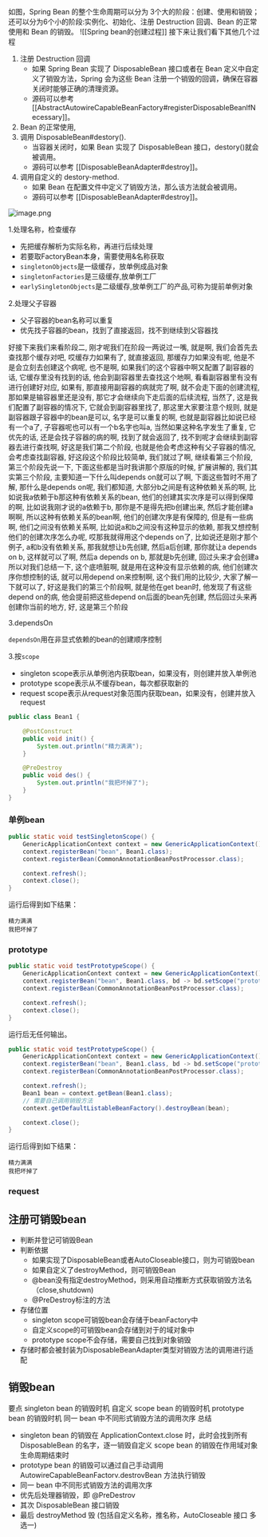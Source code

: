 如图，Spring Bean 的整个生命周期可以分为 3个大的阶段：创建、使用和销毁；还可以分为6个小的阶段:实例化、初始化、注册 Destruction 回调、Bean 的正常使用和 Bean 的销毁。
![[Spring bean的创建过程]]
接下来让我们看下其他几个过程
1. 注册 Destruction 回调
	- 如果 Spring Bean 实现了 DisposableBean 接口或者在 Bean 定义中自定义了销毁方法，Spring 会为这些 Bean 注册一个销毁的回调，确保在容器关闭时能够正确的清理资源。
	- 源码可以参考 [[AbstractAutowireCapableBeanFactory#registerDisposableBeanlfNecessary]]。
2. Bean 的正常使用,
3. 调用 DisposableBean#destory().
	- 当容器关闭时，如果 Bean 实现了 DisposableBean 接口，destory()就会被调用。
	- 源码可以参考 [[DisposableBeanAdapter#destroy]]。
1. 调用自定义的 destory-method.
	- 如果 Bean 在配置文件中定义了销毁方法，那么该方法就会被调用。
	- 源码可以参考 [[DisposableBeanAdapter#destroy]]。



![image.png](https://gitee.com/ycfan/images/raw/master/img/20231215194322.png)

1.处理名称，检查缓存

  - 先把缓存解析为实际名称，再进行后续处理
  - 若要取FactoryBean本身，需要使用&名称获取
  - `singletonObjects`是一级缓存，放单例成品对象
  - `singletonFactories`是三级缓存,放单例工厂
  - `earlySingletonObjects`是二级缓存,放单例工厂的产品,可称为提前单例对象

2.处理父子容器
  - 父子容器的bean名称可以重复
  - 优先找子容器的bean，找到了直接返回，找不到继续到父容器找

好接下来我们来看阶段二, 刚才呢我们在阶段一两说过一嘴, 就是啊, 我们会首先去查找那个缓存对吧, 哎缓存力如果有了, 就直接返回, 那缓存力如果没有呢, 他是不是会立刻去创建这个病呢, 也不是啊, 如果我们的这个容器中啊又配置了副容器的话, 它缓存里没有找到的话, 他会到副容器里去查找这个地啊, 看看副容器里有没有进行创建好对应, 如果有, 那直接用副容器的病就完了啊, 就不会走下面的创建流程, 那如果是输容器里还是没有, 那它才会继续向下走后面的后续流程, 当然了, 这是我们配置了副容器的情况下, 它就会到副容器里找了, 那这里大家要注意个规则, 就是副容器跟子容器中的bean是可以, 名字是可以重复的啊, 也就是副容器比如说已经有一个a了, 子容器呢也可以有一个b名字也叫a, 当然如果这种名字发生了重复, 它优先的话, 还是会找子容器的病的啊, 找到了就会返回了, 找不到呢才会继续到副容器去进行查找啊, 好这是我们第二个阶段, 也就是他会考虑这种有父子容器的情况, 会考虑查找副容器, 好这段这个阶段比较简单, 我们就过了啊, 继续看第三个阶段, 第三个阶段先说一下, 下面这些都是当时我讲那个原版的时候, 扩展讲解的, 我们其实第三个阶段, 主要知道一下什么叫depends on就可以了啊, 下面这些暂时不用了解, 那什么是depends on呢, 我们都知道, 大部分b之间是有这种依赖关系的啊, 比如说我a依赖于b那这种有依赖关系的bean, 他们的创建其实次序是可以得到保障的啊, 比如说我刚才说的a依赖于b, 那你是不是得先把b创建出来, 然后才能创建a啊啊, 所以这种有依赖关系的bean啊, 他们的创建次序是有保障的, 但是有一些病啊, 他们之间没有依赖关系啊, 比如说a和b之间没有这种显示的依赖, 那我又想控制他们的创建次序怎么办呢, 哎那我就得用这个depends on了, 比如说还是刚才那个例子, a和b没有依赖关系, 那我就想让b先创建, 然后a后创建, 那你就让a depends on b, 这样就可以了啊, 然后a depends on b, 那就是b先创建, 回过头来才会创建a所以对我们总结一下, 这个底喷脏啊, 就是用在这种没有显示依赖的病, 他们创建次序你想控制的话, 就可以用depend on来控制啊, 这个我们用的比较少, 大家了解一下就可以了, 好这是我们的第三个阶段啊, 就是他在get bean时, 他发现了有这些depend on的病, 他会提前把这些depend on后面的bean先创建, 然后回过头来再创建你当前的地方, 好, 这是第三个阶段


3.dependsOn

`dependsOn`用在非显式依赖的bean的创建顺序控制

3.按`scope`

- singleton scope表示从单例池内获取bean，如果没有，则创建并放入单例池
- prototype scope表示从不缓存bean，每次都获取新的
- request scope表示从request对象范围内获取bean，如果没有，创建并放入request

```java
public class Bean1 {

    @PostConstruct
    public void init() {
        System.out.println("精力满满");
    }

    @PreDestroy
    public void des() {
        System.out.println("我把坏掉了");
    }
}
```
### 单例bean
```java
public static void testSingletonScope() {
    GenericApplicationContext context = new GenericApplicationContext();
    context.registerBean("bean", Bean1.class);
    context.registerBean(CommonAnnotationBeanPostProcessor.class);

    context.refresh();
    context.close();
}
```

运行后得到如下结果：
```plainText
精力满满
我把坏掉了
```
### prototype
```java
public static void testPrototypeScope() {
    GenericApplicationContext context = new GenericApplicationContext();
    context.registerBean("bean", Bean1.class, bd -> bd.setScope("prototype"));
    context.registerBean(CommonAnnotationBeanPostProcessor.class);

    context.refresh();
    context.close();
}
```
运行后无任何输出。
```java
public static void testPrototypeScope() {
    GenericApplicationContext context = new GenericApplicationContext();
    context.registerBean("bean", Bean1.class, bd -> bd.setScope("prototype"));
    context.registerBean(CommonAnnotationBeanPostProcessor.class);

    context.refresh();
    Bean1 bean = context.getBean(Bean1.class);
    // 需要自己调用销毁方法
    context.getDefaultListableBeanFactory().destroyBean(bean);

    context.close();
}
```
运行后得到如下结果：
```
精力满满
我把坏掉了
```

### request

## 注册可销毁bean

- 判断并登记可销毁Bean
 - 判断依据
   - 如果实现了DisposableBean或者AutoCloseable接口，则为可销毁bean
   - 如果自定义了destroyMethod，则可销毁Bean
   - @bean没有指定destroyMethod，则采用自动推断方式获取销毁方法名（close,shutdown)
   - @PreDestroy标注的方法
- 存储位置
  - singleton scope可销毁bean会存储于beanFactory中
  - 自定义scope的可销毁bean会存储到对于的域对象中
  - prototype scope不会存储，需要自己找到对象销毁
- 存储时都会被封装为DisposableBeanAdapter类型对销毁方法的调用进行适配



## 销毁bean

要点
  singleton bean 的销毁时机
  自定义 scope bean 的销毁时机
  prototype bean 的销毁时机
  同一 bean 中不同形式销毁方法的调用次序
总结
  - singleton bean 的销毁在 ApplicationContext.close 时，此时会找到所有 DisposableBean 的名字，逐一销毁自定义 scope bean 的销毁在作用域对象生命周期结束时
  - prototype bean 的销毁可以通过自己手动调用AutowireCapableBeanFactorv.destrovBean 方法执行销毁
  - 同一 bean 中不同形式销毁方法的调用次序
  - 优先后处理器销毁，即 @PreDestrov
  - 其次 DisposableBean 接口销毁
  - 最后 destroyMethod 毁 (包括自定义名称，推名称，AutoCloseable 接口 多选一)


